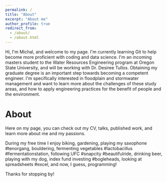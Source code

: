 ```yaml
---
permalink: /
title: "About"
excerpt: "About me"
author_profile: true
redirect_from: 
  - /about/
  - /about.html
---
```



Hi, I'm Michal, and welcome to my page. I'm currently learning Git to help become more proficient with coding and data science. I'm an incoming masters student to the Water Resources Engineering program at Oregon State University, and will be working with Dr. Desiree Tullos. Obtaining my graduate degree is an important step towards becoming a competent engineer. I'm specifically interested in floodplain and stormwater management and want to learn more about the challenges of these study areas, and how to apply engineering practices for the benefit of people and the environment.

About
======
Here on my page, you can check out my CV, talks, published work, and learn more about me and my passions. 

During my free time I enjoy biking, gardening, playing my saxophone #tenorgang, bouldering, fermenting vegetables #lactobacillus #fermentationstation, following UFC #snapcity #beautifulride, drinking beer, playing with my dog, index fund investing #bogleheads, looking at spreadsheets #excel, and now, I guess, programming!

Thanks for stopping by!
